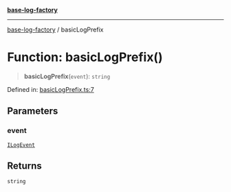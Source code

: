 [**base-log-factory**](../index.md)

***

[base-log-factory](../index.md) / basicLogPrefix

# Function: basicLogPrefix()

> **basicLogPrefix**(`event`): `string`

Defined in: [basicLogPrefix.ts:7](https://github.com/fengxinming/log-base/blob/a5fb852e6e988415aefb3bad08caae82eaa58e63/src/basicLogPrefix.ts#L7)

## Parameters

### event

[`ILogEvent`](../interfaces/ILogEvent.md)

## Returns

`string`
